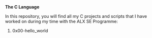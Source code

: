 **The C Language**

In this repository, you will find all my C projects and scripts that I have worked on during my time with the ALX SE Programme:

1. 0x00-hello_world
